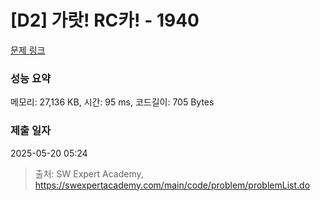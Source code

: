 # [D2] 가랏! RC카! - 1940 

[문제 링크](https://swexpertacademy.com/main/code/problem/problemDetail.do?contestProbId=AV5PjMgaALgDFAUq) 

### 성능 요약

메모리: 27,136 KB, 시간: 95 ms, 코드길이: 705 Bytes

### 제출 일자

2025-05-20 05:24



> 출처: SW Expert Academy, https://swexpertacademy.com/main/code/problem/problemList.do